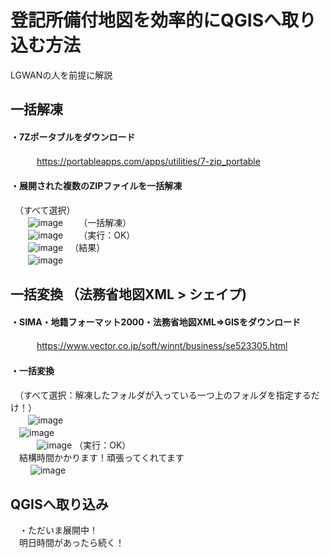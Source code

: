 # 登記所備付地図を効率的にQGISへ取り込む方法  
LGWANの人を前提に解説  
## 一括解凍  
#### ・7Zポータブルをダウンロード  
　　　https://portableapps.com/apps/utilities/7-zip_portable    
#### ・展開された複数のZIPファイルを一括解凍  
 　（すべて選択）  
　　![image](https://user-images.githubusercontent.com/86514652/214729419-0120ca01-07bd-4280-8ede-5e081614d9af.png)
　　（一括解凍）  
　　![image](https://user-images.githubusercontent.com/86514652/214730021-02f17d25-e844-439e-bfd3-593cc70553dc.png)
　　（実行：OK）  
　　![image](https://user-images.githubusercontent.com/86514652/214730325-8373aa65-6654-49c5-b16e-971d1757a95f.png)
  　（結果）  
　　![image](https://user-images.githubusercontent.com/86514652/214730504-a09237ee-d829-4670-94ca-d28801aa6044.png)
## 一括変換  （法務省地図XML > シェイプ)  
#### ・SIMA・地籍フォーマット2000・法務省地図XML⇒GISをダウンロード
　　　https://www.vector.co.jp/soft/winnt/business/se523305.html  
#### ・一括変換
 　（すべて選択：解凍したフォルダが入っている一つ上のフォルダを指定するだけ！）  
 　　![image](https://user-images.githubusercontent.com/86514652/214733301-932f7693-1a96-49e3-93ca-83c47a41df3e.png)  
   　![image](https://user-images.githubusercontent.com/86514652/214734488-10abfd15-1033-4ee5-a8ec-6295005a31e1.png)  
　　　![image](https://user-images.githubusercontent.com/86514652/214734685-16e56e82-da24-498a-850a-e1d5b36d9c6f.png)
  （実行：OK）  
  　結構時間かかります！頑張ってくれてます  
　　 ![image](https://user-images.githubusercontent.com/86514652/214731605-d087aa1f-fd40-418a-8f94-ceabb7b07d28.png)
## QGISへ取り込み
　・ただいま展開中！  
 　明日時間があったら続く！  

